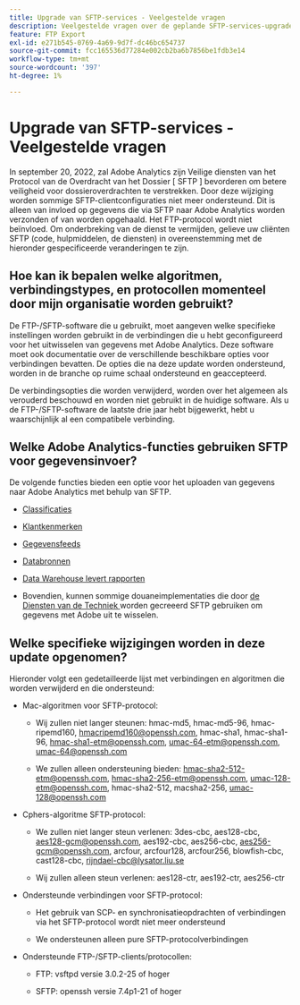 ```yaml
---
title: Upgrade van SFTP-services - Veelgestelde vragen
description: Veelgestelde vragen over de geplande SFTP-services-upgrade.
feature: FTP Export
exl-id: e271b545-0769-4a69-9d7f-dc46bc654737
source-git-commit: fcc165536d77284e002cb2ba6b7856be1fdb3e14
workflow-type: tm+mt
source-wordcount: '397'
ht-degree: 1%

---
```


# Upgrade van SFTP-services - Veelgestelde vragen

In september 20, 2022, zal Adobe Analytics zijn Veilige diensten van het Protocol van de Overdracht van het Dossier [ SFTP ] bevorderen om betere veiligheid voor dossieroverdrachten te verstrekken. Door deze wijziging worden sommige SFTP-clientconfiguraties niet meer ondersteund. Dit is alleen van invloed op gegevens die via SFTP naar Adobe Analytics worden verzonden of van worden opgehaald. Het FTP-protocol wordt niet beïnvloed. Om onderbreking van de dienst te vermijden, gelieve uw cliënten SFTP (code, hulpmiddelen, de diensten) in overeenstemming met de hieronder gespecificeerde veranderingen te zijn.

## Hoe kan ik bepalen welke algoritmen, verbindingstypes, en protocollen momenteel door mijn organisatie worden gebruikt?

De FTP-/SFTP-software die u gebruikt, moet aangeven welke specifieke instellingen worden gebruikt in de verbindingen die u hebt geconfigureerd voor het uitwisselen van gegevens met Adobe Analytics. Deze software moet ook documentatie over de verschillende beschikbare opties voor verbindingen bevatten. De opties die na deze update worden ondersteund, worden in de branche op ruime schaal ondersteund en geaccepteerd.

De verbindingsopties die worden verwijderd, worden over het algemeen als verouderd beschouwd en worden niet gebruikt in de huidige software. Als u de FTP-/SFTP-software de laatste drie jaar hebt bijgewerkt, hebt u waarschijnlijk al een compatibele verbinding.

## Welke Adobe Analytics-functies gebruiken SFTP voor gegevensinvoer?

De volgende functies bieden een optie voor het uploaden van gegevens naar Adobe Analytics met behulp van SFTP.

* [Classificaties](/help/export/ftp-and-sftp/c-set-up-ftp-accounts/ftp-saint.md)

* [Klantkenmerken](https://experienceleague.adobe.com/docs/core-services/interface/services/customer-attributes/attributes.html)

* [Gegevensfeeds](/help/export/ftp-and-sftp/c-set-up-ftp-accounts/ftp-datafeeds.md)

* [Databronnen](/help/export/ftp-and-sftp/c-set-up-ftp-accounts/ftp-datasources.md)

* [Data Warehouse levert rapporten](/help/export/ftp-and-sftp/c-set-up-ftp-accounts/ftp-dw-reports.md)

* Bovendien, kunnen sommige douaneimplementaties die door [ de Diensten van de Techniek ](/help/export/ftp-and-sftp/c-set-up-ftp-accounts/ftp-eng-services.md) worden gecreeerd SFTP gebruiken om gegevens met Adobe uit te wisselen.

## Welke specifieke wijzigingen worden in deze update opgenomen?

Hieronder volgt een gedetailleerde lijst met verbindingen en algoritmen die worden verwijderd en die
ondersteund:

* Mac-algoritmen voor SFTP-protocol:

   * Wij zullen niet langer steunen: hmac-md5, hmac-md5-96, hmac-ripemd160, hmacripemd160@openssh.com, hmac-sha1, hmac-sha1-96, hmac-sha1-etm@openssh.com, umac-64-etm@openssh.com, umac-64@openssh.com

   * We zullen alleen ondersteuning bieden: hmac-sha2-512-etm@openssh.com, hmac-sha2-256-etm@openssh.com, umac-128-etm@openssh.com, hmac-sha2-512, macsha2-256, umac-128@openssh.com

* Cphers-algoritme SFTP-protocol:

   * We zullen niet langer steun verlenen: 3des-cbc, aes128-cbc, aes128-gcm@openssh.com, aes192-cbc, aes256-cbc, aes256-gcm@openssh.com, arcfour, arcfour128, arcfour256, blowfish-cbc, cast128-cbc, rijndael-cbc@lysator.liu.se

   * Wij zullen alleen steun verlenen: aes128-ctr, aes192-ctr, aes256-ctr

* Ondersteunde verbindingen voor SFTP-protocol:

   * Het gebruik van SCP- en synchronisatieopdrachten of verbindingen via het SFTP-protocol wordt niet meer ondersteund

   * We ondersteunen alleen pure SFTP-protocolverbindingen

* Ondersteunde FTP-/SFTP-clients/protocollen:

   * FTP: vsftpd versie 3.0.2-25 of hoger

   * SFTP: openssh versie 7.4p1-21 of hoger
